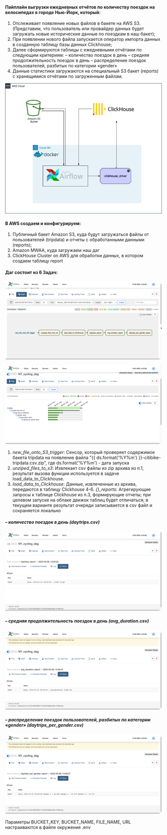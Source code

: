 #### Пайплайн выгрузки ежедневных отчётов по количеству поездок на велосипедах в городе Нью-Йорк, который:

1. Отслеживает появление новых файлов в бакете на AWS S3. 
   (Представим, что пользователь или провайдер данных будет загружать 
   новые исторические данные по поездкам в наш бакет);
2. При появлении нового файла запускается оператор импорта данных в 
   созданную таблицу базы данных Clickhouse;
3. Далее сформируются таблицы с ежедневными отчётами по следующим 
   критериям:
   – количество поездок в день
   – средняя продолжительность поездок в день
   – распределение поездок пользователей, разбитых по категории «gender»
4. Данные статистики загружаются на специальный S3 бакет (reports) с 
   хранящимися отчётами по загруженным файлам.

![image](https://github.com/VivSRD/NY_cycling_airflow/blob/main/screens/schema.png)


#### В AWS создаем и конфигурируем:

1. Публичный бакет Amazon S3, куда будут загружаться файлы от пользователей (tripdata) и отчеты с обработанными данными (reports);
2. Amazon MWAA, куда загружаем наш даг
3. ClickHouse Cluster on AWS для обработки данных, в котором создаем таблицу report

#### Даг состоит из 6 Задач:

![image](https://github.com/VivSRD/NY_cycling_airflow/blob/main/screens/graph.png)

![image](https://github.com/VivSRD/NY_cycling_airflow/blob/main/screens/dag_run.png)


1. *new_file_onto_S3_trigger*:
Сенсор, который проверяет содержимое бакета tripdata на появление файла 
"{{ ds.format('%Y%m') }}-citibike-tripdata.csv.zip", где ds.format('%Y%m') - дата запуска 
2. *unziped_files_to_s3*:
Извлекает csv файлы из zip архива из п.1, результат вызова функции используется в задаче load_data_to_Clickhouse.
3. *load_data_to_Clickhouse*:
Данные, извлеченные из архива, передаются в таблицу Clickhouse
4-6. *{}_reports*:
Агрегирующие запросы к таблице Clickhouse из п.3, формирующие отчеты; при целевом запуске на облаке движок таблиц будет отличаться; в текущем варианте результат очереди записывается в csv файл и сохраняется локально

#####  – количество поездок в день (daytrips.csv)

![image](https://github.com/VivSRD/NY_cycling_airflow/blob/main/screens/dt_XCom.png)
   
##### – средняя продолжительность поездок в день (avg_duration.csv)

![image](https://github.com/VivSRD/NY_cycling_airflow/blob/main/screens/avg_XCom.png)
   
##### – распределение поездок пользователей, разбитых по категории «gender» (daytrips_per_gender.csv)

![image](https://github.com/VivSRD/NY_cycling_airflow/blob/main/screens/gender_XCom.png)



Параметры BUCKET_KEY, BUCKET_NAME, FILE_NAME, URL настраиваются в файле окружения .env
